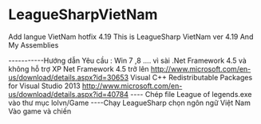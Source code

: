 LeagueSharpVietNam
==================

Add langue VietNam hotfix 4.19
This is LeagueSharp VietNam ver 4.19 And My Assemblies

-----------Hướng dẫn
Yêu cầu : Win 7 ,8 .... vì sài .Net Framework 4.5 và không hỗ trợ XP 
Net Framework 4.5 trở lên
http://www.microsoft.com/en-us/download/details.aspx?id=30653
Visual C++ Redistributable Packages for Visual Studio 2013
http://www.microsoft.com/en-us/download/details.aspx?id=40784
---- Chép file League of legends.exe vào thư mục lolvn/Game
----Chạy LeagueSharp chọn ngôn ngữ Việt Nam 
Vào game và chiến